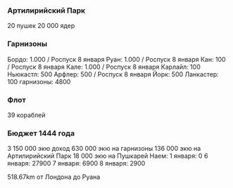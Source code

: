 ### Артилирийский Парк

20 пушек
20 000 ядер

### Гарнизоны

Бордо: 1.000 / Роспуск 8 января
Руан: 1.000 / Роспуск 8 января
Кан: 100 / Роспуск 8 января
Кале: 1.000 / Роспуск 8 января
Карлайл: 100
Ньюкастл: 500
Арфлер: 500 / Роспуск 8 января
Йорк: 500
Ланкастер: 100
гарнизоны: 4800

### Флот

39 кораблей

### Бюджет 1444 года

3 150 000 экю доход
630 000 экю на гарнизоны
136 000 экю на Артилирийский Парк
18 000 экю на Пушкарей
Наем:
1 января: 0
6 января: 27900
7 января: 6900
8 января: 2900

518.67km от Лондона до Руана
